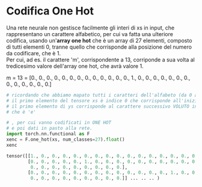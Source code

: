 # Codifica One Hot


Una rete neurale non gestisce facilmente gli interi di xs in input, che rappresentano un carattere alfabetico, per cui va fatta una ulteriore codifica,
usando un'**array one hot** che è un array di 27 elementi, composto  
di tutti elementi 0, tranne quello che corrisponde
alla posizione del numero da codificare, che è 1.  
Per cui, ad es. il carattere 'm', corrispondente a 13, corriponde a sua volta al tredicesimo valore dell'array one hot, che avrà valore 1.  

m = 13 = [0., 0., 0., 0., 0., 0., 0., 0., 0., 0., 0., 0., 0., 1., 0., 0., 0., 0., 0., 0., 0., 0., 0., 0., 0., 0., 0.]


```py
# ricordando che abbiamo mapato tutti i caratteri dell'alfabeto (da 0 a 26) in itos,
# il primo elemento del tensore xs è indice 0 che corrisponde all'inizio della parola "."
# il primo elemento di ys corrisponde al carattere successivo VOLUTO in corrispondenza di xs[0]
# che è 'e'

# , per cui vanno codificati in ONE HOT
# e poi dati in pasto alla rete.
import torch.nn.functional as F
xenc = F.one_hot(xs, num_classes=27).float()
xenc

tensor([[1., 0., 0., 0., 0., 0., 0., 0., 0., 0., 0., 0., 0., 0., 0., 0., 0., 0., 0., 0., 0., 0., 0., 0., 0., 0., 0.],
        [0., 0., 0., 0., 0., 1., 0., 0., 0., 0., 0., 0., 0., 0., 0., 0., 0., 0.,
         0., 0., 0., 0., 0., 0., 0., 0., 0.],
        [0., 0., 0., 0., 0., 0., 0., 0., 0., 0., 0., 0., 0., 1., 0., 0., 0., 0.,
         0., 0., 0., 0., 0., 0., 0., 0., 0.]] ... .. .. )
```
